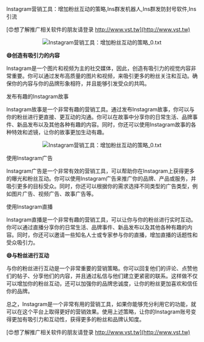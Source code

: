 Instagram营销工具：增加粉丝互动的策略,Ins群发机器人,Ins群发防封号软件,Ins引流

[😍想了解推广相关软件的朋友请登录 http://www.vst.tw](http://www.vst.tw)

 <center><img src="https://vst.tw/MP4/tuiguang/png/8.png" alt="Instagram营销工具：增加粉丝互动的策略_0.txt"></center>

**😄创造有吸引力的内容**

Instagram是一个图片和视频为主的社交媒体，因此，创造有吸引力的视觉内容非常重要。你可以通过发布高质量的图片和视频，来吸引更多的粉丝关注和互动。确保你的内容与你的品牌形象相符，并且能够引发受众的共鸣。

发布有趣的Instagram故事

Instagram故事是一个非常有趣的营销工具。通过发布Instagram故事，你可以与你的粉丝进行更直接、更互动的沟通。你可以在故事中分享你的日常生活、品牌事件、新品发布以及其他各种有趣的内容。同时，你还可以使用Instagram故事的各种特效和滤镜，让你的故事更加生动有趣。

 <center><img src="https://vst.tw/MP4/tuiguang/png/2.png" alt="Instagram营销工具：增加粉丝互动的策略_0.txt"></center>

使用Instagram广告

Instagram广告是一个非常有效的营销工具，可以帮助你在Instagram上获得更多的曝光和粉丝互动。你可以使用Instagram广告来推广你的品牌、产品或服务，并吸引更多的目标受众。同时，你还可以根据你的需求选择不同类型的广告类型，例如图片广告、视频广告、故事广告等。

使用Instagram直播

Instagram直播是一个非常有趣的营销工具，可以让你与你的粉丝进行实时互动。你可以通过直播分享你的日常生活、品牌事件、新品发布以及其他各种有趣的内容。同时，你还可以邀请一些知名人士或专家参与你的直播，增加直播的话题性和受众吸引力。

**😄与粉丝进行互动**

与你的粉丝进行互动是一个非常重要的营销策略。你可以回复他们的评论、点赞他们的帖子、分享他们的内容，并且通过私信与他们建立更紧密的联系。这样做不仅可以增加你的粉丝互动，还可以加强你的品牌忠诚度，让你的粉丝更加喜欢和信任你的品牌。

总之，Instagram是一个非常有用的营销工具，如果你能够充分利用它的功能，就可以在这个平台上取得更好的营销效果。使用上述策略，让你的Instagram账号变得更加有吸引力和互动性，获得更多的粉丝和品牌认知度。

[😍想了解推广相关软件的朋友请登录 http://www.vst.tw](http://www.vst.tw)



